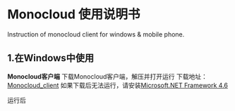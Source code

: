 # Monocloud 使用说明书
Instruction of monocloud client for windows &amp; mobile phone.

## 1.在Windows中使用
**Monocloud客户端**
下载Monocloud客户端，解压并打开运行
下载地址：[Monocloud_client](https://storage.monocloud.co/client/Windows/MonoCloud_V1.0.6.zip)
如果下载后无法运行，请安装[Microsoft.NET Framework 4.6](https://www.microsoft.com/zh-CN/download/details.aspx?id=53345)


运行后
